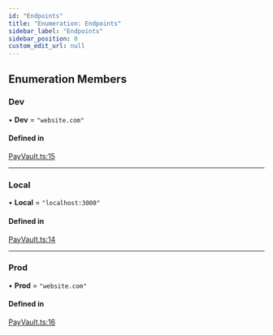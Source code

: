 ```yaml
---
id: "Endpoints"
title: "Enumeration: Endpoints"
sidebar_label: "Endpoints"
sidebar_position: 0
custom_edit_url: null
---
```


## Enumeration Members

### Dev

• **Dev** = ``"website.com"``

#### Defined in

[PayVault.ts:15](https://github.com/Project-Krypto/ReactPayVault/blob/ca186c4/src/lib/PayVault.ts#L15)

___

### Local

• **Local** = ``"localhost:3000"``

#### Defined in

[PayVault.ts:14](https://github.com/Project-Krypto/ReactPayVault/blob/ca186c4/src/lib/PayVault.ts#L14)

___

### Prod

• **Prod** = ``"website.com"``

#### Defined in

[PayVault.ts:16](https://github.com/Project-Krypto/ReactPayVault/blob/ca186c4/src/lib/PayVault.ts#L16)
